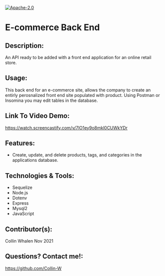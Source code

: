 [![Apache-2.0](https://img.shields.io/badge/Apache-License-blue.svg)](https://opensource.org/licenses/Apache-2.0)

# E-commerce Back End

## Description:
An API ready to be added with a front end application for an online retail store.

## Usage:
This back end for an e-commerce site, allows the company to create an entirly perosnalized front end site populated with product. Using Postman or Insomina you may edit tables in the database. 

## Link To Video Demo:
https://watch.screencastify.com/v/7lO1ey9o8mkl0CUWkYDr

## Features:
- Create, update, and delete products, tags, and categories in the applications database.

## Technologies & Tools:
- Sequelize
- Node.js
- Dotenv
- Express
- Mysql2
- JavaScript

 ## Contributor(s):
Collin Whalen Nov 2021 

  ## Questions? Contact me!:
  https://github.com/Collin-W
